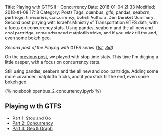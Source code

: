 Title: Playing with GTFS II - Concurrency
Date: 2018-01-04 21:33
Modified: 2018-01-08 17:18
Category: Posts
Tags: openbus, gtfs, pandas, seaborn, partridge, timeseries, concurrency, bokeh
Authors: Dan Bareket
Summary: Second post playing with Israel's Ministry of Transportation GTFS data, with a focus on concurrency stats. Using pandas, seaborn and the all new and cool partridge, some advanced matplotlib tricks, and if you stick till the end, even some bokeh geo.


*Second post of the Playing with GTFS series ([1st](/playing-with-gtfs.html), [3rd](/playing-with-gtfs-iii-geo-graphs.html))*



On the [previous post](/playing-with-gtfs.html), we played with stop time stats. This time I'm digging a little deeper, with a focus on concurrency stats.


Still using pandas, seaborn and the all new and cool partridge. Adding some more advanced matplotlib tricks, and if you stick till the end, even some bokeh geo.

{% notebook openbus_2_concurrency.ipynb %}

## Playing with GTFS
* [Part 1: Stop and Go](/playing-with-gtfs.html)
* [Part 2: Concurrency](/playing-with-gtfs-ii-concurrency.html)
* [Part 3: Geo & Graph](/playing-with-gtfs-iii-geo-graphs.html)